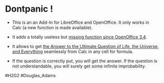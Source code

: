 # Dontpanic !
 
* This is an an Add-In for LibreOffice and OpenOffice. It only works in Calc (a new function is made available).

* It adds a totally useless but [missing function since OpenOffice 3.4](https://wiki.openoffice.org/wiki/Easter_Eggs).

* It allows to get [the Answer to the Ultimate Question of Life, the Universe, and Everything](https://en.wikipedia.org/wiki/Phrases_from_The_Hitchhiker's_Guide_to_the_Galaxy) seamlessly from Calc in any cell for formula.

* If the question is correctly put, you will get the answer. If the question is not understandable, you will surely get some infinite improbability.

&#35;H2G2 &#35;Douglas_Adams
